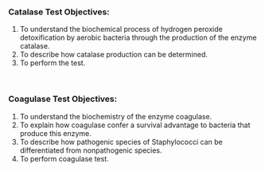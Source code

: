 ### Catalase Test Objectives:

1. To understand the biochemical process of hydrogen peroxide detoxification by aerobic bacteria through the production of the enzyme catalase.
2. To describe how catalase production can be determined.
3. To perform the test.
 

 &nbsp;

 ### Coagulase Test Objectives:
 
1. To understand the biochemistry of the enzyme coagulase.
2. To explain how coagulase confer a survival advantage to bacteria that produce this enzyme.
3. To describe how pathogenic species of Staphylococci can be differentiated from nonpathogenic species.
4. To perform coagulase test.


